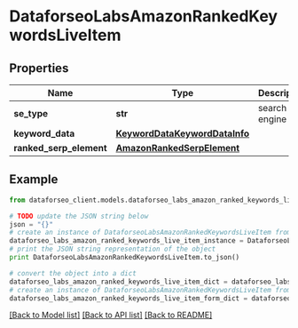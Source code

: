 # DataforseoLabsAmazonRankedKeywordsLiveItem


## Properties

Name | Type | Description | Notes
------------ | ------------- | ------------- | -------------
**se_type** | **str** | search engine type | [optional] 
**keyword_data** | [**KeywordDataKeywordDataInfo**](KeywordDataKeywordDataInfo.md) |  | [optional] 
**ranked_serp_element** | [**AmazonRankedSerpElement**](AmazonRankedSerpElement.md) |  | [optional] 

## Example

```python
from dataforseo_client.models.dataforseo_labs_amazon_ranked_keywords_live_item import DataforseoLabsAmazonRankedKeywordsLiveItem

# TODO update the JSON string below
json = "{}"
# create an instance of DataforseoLabsAmazonRankedKeywordsLiveItem from a JSON string
dataforseo_labs_amazon_ranked_keywords_live_item_instance = DataforseoLabsAmazonRankedKeywordsLiveItem.from_json(json)
# print the JSON string representation of the object
print DataforseoLabsAmazonRankedKeywordsLiveItem.to_json()

# convert the object into a dict
dataforseo_labs_amazon_ranked_keywords_live_item_dict = dataforseo_labs_amazon_ranked_keywords_live_item_instance.to_dict()
# create an instance of DataforseoLabsAmazonRankedKeywordsLiveItem from a dict
dataforseo_labs_amazon_ranked_keywords_live_item_form_dict = dataforseo_labs_amazon_ranked_keywords_live_item.from_dict(dataforseo_labs_amazon_ranked_keywords_live_item_dict)
```
[[Back to Model list]](../README.md#documentation-for-models) [[Back to API list]](../README.md#documentation-for-api-endpoints) [[Back to README]](../README.md)


